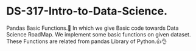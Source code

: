 # DS-317-Intro-to-Data-Science.
Pandas Basic Functions.🙌
In which we give Basic code towards Data Science RoadMap.
We implement some basic functions on given dataset.
These Functions are related from pandas Library of Python.👍👌
